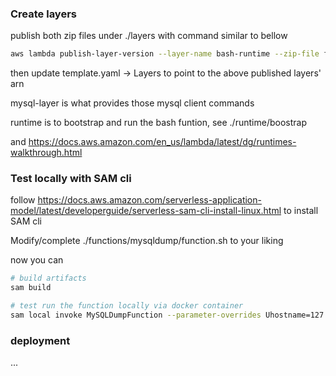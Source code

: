 ### Create layers

publish both zip files under ./layers with command similar to bellow

```bash
aws lambda publish-layer-version --layer-name bash-runtime --zip-file fileb://runtime.zip 
```

then update template.yaml -> Layers to point to the above published layers' arn

mysql-layer is what provides those mysql client commands

runtime is to bootstrap and run the bash funtion, see ./runtime/boostrap

and https://docs.aws.amazon.com/en_us/lambda/latest/dg/runtimes-walkthrough.html

### Test locally with SAM cli

follow https://docs.aws.amazon.com/serverless-application-model/latest/developerguide/serverless-sam-cli-install-linux.html to install SAM cli

Modify/complete ./functions/mysqldump/function.sh to your liking

now you can

```bash
# build artifacts
sam build

# test run the function locally via docker container
sam local invoke MySQLDumpFunction --parameter-overrides Uhostname=127.0.0.1 Udbname=tmp Uusername=root Upassword=123
```

### deployment

...
